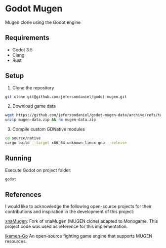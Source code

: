 # Godot Mugen

Mugen clone using the Godot engine

## Requirements

* Godot 3.5
* Clang
* Rust

## Setup

1. Clone the repository

```sh
git clone git@github.com:jefersondaniel/godot-mugen.git
```

2. Download game data

```sh
wget https://github.com/jefersondaniel/godot-mugen-data/archive/refs/tags/1.0.0.zip -O mugen-data.zip
unzip mugen-data.zip && rm mugen-data.zip
```

3. Compile custom GDNative modules

```sh
cd source/native
cargo build --target x86_64-unknown-linux-gnu --release
```

## Running

Execute Godot on project folder:

```sh
godot
```

## References

I would like to acknowledge the following open-source projects for their contributions and inspiration in the development of this project:

[xnaMugen](https://github.com/scemino/xnamugen): Fork of xnaMugen (MUGEN clone) adapted to Monogame. This project code was used as reference for this implementation.

[Ikemen-Go](https://github.com/ikemen-engine/Ikemen-GO) An open-source fighting game engine that supports MUGEN resources.
